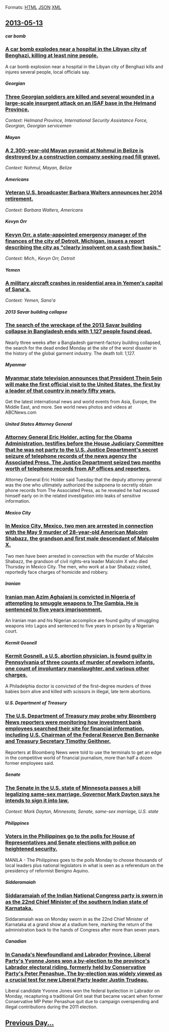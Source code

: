 
Formats: [HTML](2013/05/13/index.html)  [JSON](2013/05/13/index.json)  [XML](2013/05/13/index.xml)  

## [2013-05-13](/news/2013/05/13/index.md)

##### car bomb
### [A car bomb explodes near a hospital in the Libyan city of Benghazi, killing at least nine people. ](/news/2013/05/13/a-car-bomb-explodes-near-a-hospital-in-the-libyan-city-of-benghazi-killing-at-least-nine-people.md)
A car bomb explosion near a hospital in the Libyan city of Benghazi kills and injures several people, local officials say.

#####  Georgian
### [Three Georgian soldiers are killed and several wounded in a large-scale insurgent attack on an ISAF base in the Helmand Province. ](/news/2013/05/13/three-georgian-soldiers-are-killed-and-several-wounded-in-a-large-scale-insurgent-attack-on-an-isaf-base-in-the-helmand-province.md)
_Context: Helmand Province, International Security Assistance Force,  Georgian, Georgian servicemen_

##### Mayan
### [A 2,300-year-old Mayan pyramid at Nohmul in Belize is destroyed by a construction company seeking road fill gravel. ](/news/2013/05/13/a-2-300-year-old-mayan-pyramid-at-nohmul-in-belize-is-destroyed-by-a-construction-company-seeking-road-fill-gravel.md)
_Context: Nohmul, Mayan, Belize_

##### Americans
### [Veteran U.S. broadcaster Barbara Walters announces her 2014 retirement. ](/news/2013/05/13/veteran-u-s-broadcaster-barbara-walters-announces-her-2014-retirement.md)
_Context: Barbara Walters, Americans_

##### Kevyn Orr
### [Kevyn Orr, a state-appointed emergency manager of the finances of the city of Detroit, Michigan, issues a report describing the city as "clearly insolvent on a cash flow basis." ](/news/2013/05/13/kevyn-orr-a-state-appointed-emergency-manager-of-the-finances-of-the-city-of-detroit-michigan-issues-a-report-describing-the-city-as-cle.md)
_Context: Mich., Kevyn Orr, Detroit_

##### Yemen
### [A military aircraft crashes in residential area in Yemen's capital of Sana'a. ](/news/2013/05/13/a-military-aircraft-crashes-in-residential-area-in-yemen-s-capital-of-sana-a.md)
_Context: Yemen, Sana'a_

##### 2013 Savar building collapse
### [The search of the wreckage of the 2013 Savar building collapse in Bangladesh ends with 1,127 people found dead. ](/news/2013/05/13/the-search-of-the-wreckage-of-the-2013-savar-building-collapse-in-bangladesh-ends-with-1-127-people-found-dead.md)
Nearly three weeks after a Bangladesh garment-factory building collapsed, the search for the dead ended Monday at the site of the worst disaster in the history of the global garment industry. The death toll: 1,127.

##### Myanmar
### [Myanmar state television announces that President Thein Sein will make the first official visit to the United States, the first by a leader of that country in nearly fifty years. ](/news/2013/05/13/myanmar-state-television-announces-that-president-thein-sein-will-make-the-first-official-visit-to-the-united-states-the-first-by-a-leader.md)
Get the latest international news and world events from Asia, Europe, the Middle East, and more. See world news photos and videos at ABCNews.com

##### United States Attorney General
### [Attorney General Eric Holder, acting for the Obama Administration, testifies before the House Judiciary Committee that he was not party to the U.S. Justice Department's secret seizure of telephone records of the news agency the Associated Press. The Justice Department seized two months worth of telephone records from AP offices and reporters. ](/news/2013/05/13/attorney-general-eric-holder-acting-for-the-obama-administration-testifies-before-the-house-judiciary-committee-that-he-was-not-party-to-t.md)
Attorney General Eric Holder said Tuesday that the deputy attorney general was the one who ultimately authorized the subpoena to secretly obtain phone records from The Associated Press, as he revealed he had recused himself early on in the related investigation into leaks of sensitive information.

##### Mexico City
### [In Mexico City, Mexico, two men are arrested in connection with the May 9 murder of 28-year-old American Malcolm Shabazz, the grandson and first male descendant of Malcolm X. ](/news/2013/05/13/in-mexico-city-mexico-two-men-are-arrested-in-connection-with-the-may-9-murder-of-28-year-old-american-malcolm-shabazz-the-grandson-and-f.md)
Two men have been arrested in connection with the murder of Malcolm Shabazz, the grandson of civil rights-era leader Malcolm X who died Thursday in Mexico City. The men, who work at a bar Shabazz visited, reportedly face charges of homicide and robbery.

##### Iranian
### [Iranian man Azim Aghajani is convicted in Nigeria of attempting to smuggle weapons to The Gambia. He is sentenced to five years imprisonment. ](/news/2013/05/13/iranian-man-azim-aghajani-is-convicted-in-nigeria-of-attempting-to-smuggle-weapons-to-the-gambia-he-is-sentenced-to-five-years-imprisonment.md)
An Iranian man and his Nigerian accomplice are found guilty of smuggling weapons into Lagos and sentenced to five years in prison by a Nigerian court.

##### Kermit Gosnell
### [Kermit Gosnell, a U.S. abortion physician, is found guilty in Pennsylvania of three counts of murder of newborn infants, one count of involuntary manslaughter, and various other charges. ](/news/2013/05/13/kermit-gosnell-a-u-s-abortion-physician-is-found-guilty-in-pennsylvania-of-three-counts-of-murder-of-newborn-infants-one-count-of-involu.md)
A Philadelphia doctor is convicted of the first-degree murders of three babies born alive and killed with scissors in illegal, late term abortions.

##### U.S. Department of Treasury
### [The U.S. Department of Treasury may probe why Bloomberg News reporters were monitoring how investment bank employees searched their site for financial information, including U.S. Chairman of the Federal Reserve Ben Bernanke and Treasury Secretary Timothy Geithner. ](/news/2013/05/13/the-u-s-department-of-treasury-may-probe-why-bloomberg-news-reporters-were-monitoring-how-investment-bank-employees-searched-their-site-for.md)
Reporters at Bloomberg News were told to use the terminals to get an edge in the competitive world of financial journalism, more than half a dozen former employees said.

##### Senate
### [The Senate in the U.S. state of Minnesota passes a bill legalizing same-sex marriage. Governor Mark Dayton says he intends to sign it into law. ](/news/2013/05/13/the-senate-in-the-u-s-state-of-minnesota-passes-a-bill-legalizing-same-sex-marriage-governor-mark-dayton-says-he-intends-to-sign-it-into-l.md)
_Context: Mark Dayton, Minnesota, Senate, same-sex marriage, U.S. state_

##### Philippines
### [Voters in the Philippines go to the polls for House of Representatives and Senate elections with police on heightened security. ](/news/2013/05/13/voters-in-the-philippines-go-to-the-polls-for-house-of-representatives-and-senate-elections-with-police-on-heightened-security.md)
MANILA - The Philippines goes to the polls Monday to choose thousands of local leaders plus national legislators in what is seen as a referendum on the presidency of reformist Benigno Aquino.

##### Siddaramaiah
### [Siddaramaiah of the Indian National Congress party is sworn in as the 22nd Chief Minister of the southern Indian state of Karnataka. ](/news/2013/05/13/siddaramaiah-of-the-indian-national-congress-party-is-sworn-in-as-the-22nd-chief-minister-of-the-southern-indian-state-of-karnataka.md)
Siddaramaiah was on Monday sworn in as the 22nd Chief Minister of Karnataka at a grand show at a stadium here, marking the return of the administration back to the hands of Congress after more than seven years.

##### Canadian
### [In Canada's Newfoundland and Labrador Province, Liberal Party's Yvonne Jones won a by-election to the province's Labrador electoral riding, formerly held by Conservative Party's Peter Penashue. The by-election was widely viewed as a crucial test for new Liberal Party leader Justin Trudeau. ](/news/2013/05/13/in-canada-s-newfoundland-and-labrador-province-liberal-party-s-yvonne-jones-won-a-by-election-to-the-province-s-labrador-electoral-riding.md)
Liberal candidate Yvonne Jones won the federal byelection in Labrador on Monday, recapturing a traditional Grit seat that became vacant when former Conservative MP Peter Penashue quit due to campaign overspending and illegal contributions during the 2011 election.

## [Previous Day...](/news/2013/05/12/index.md)

